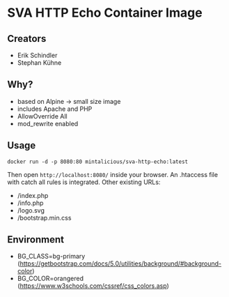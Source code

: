 # SVA HTTP Echo Container Image

## Creators
* Erik Schindler
* Stephan Kühne

## Why?
* based on Alpine -> small size image
* includes Apache and PHP
* AllowOverride All
* mod_rewrite enabled

## Usage
```
docker run -d -p 8080:80 mintalicious/sva-http-echo:latest
```
Then open `http://localhost:8080/` inside your browser.
An .htaccess file with catch all rules is integrated.
Other existing URLs:
* /index.php
* /info.php
* /logo.svg
* /bootstrap.min.css

## Environment
* BG_CLASS=bg-primary (https://getbootstrap.com/docs/5.0/utilities/background/#background-color)
* BG_COLOR=orangered (https://www.w3schools.com/cssref/css_colors.asp)
